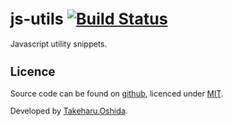 js-utils [![Build Status](https://travis-ci.org/georgeOsdDev/js-utils.svg?branch=master)](https://travis-ci.org/georgeOsdDev/js-utils)
========

Javascript utility snippets.

## Licence

Source code can be found on [github](https://github.com/georgeOsdDev/js-utils), licenced under [MIT](http://opensource.org/licenses/mit-license.php).

Developed by [Takeharu.Oshida](http://about.me/takeharu.oshida).